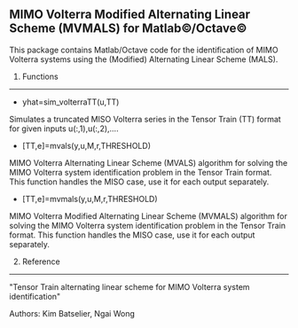 MIMO Volterra Modified Alternating Linear Scheme (MVMALS) for Matlab&copy;/Octave&copy;
--------------------------------------------------------------------------------------------------

This package contains Matlab/Octave code for the identification of MIMO Volterra systems using the (Modified) Alternating Linear Scheme (MALS). 

1. Functions
------------

* yhat=sim_volterraTT(u,TT)

Simulates a truncated MISO Volterra series in the Tensor Train (TT) format for given inputs u(:,1),u(:,2),....

* [TT,e]=mvals(y,u,M,r,THRESHOLD)

MIMO Volterra Alternating Linear Scheme (MVALS) algorithm for solving the MIMO Volterra system identification problem in the Tensor Train format. This function handles the MISO case, use it for each output separately.

* [TT,e]=mvmals(y,u,M,r,THRESHOLD)

MIMO Volterra Modified Alternating Linear Scheme (MVMALS) algorithm for solving the MIMO Volterra system identification problem in the Tensor Train format. This function handles the MISO case, use it for each output separately.


2. Reference
------------

"Tensor Train alternating linear scheme for MIMO Volterra system identification"

Authors: Kim Batselier, Ngai Wong
